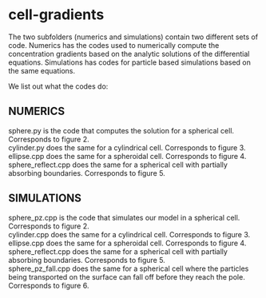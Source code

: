 # cell-gradients
 
The two subfolders (numerics and simulations) contain two different sets of code. Numerics has the codes used to numerically compute the concentration gradients based on the analytic solutions of the differential equations. Simulations has codes for particle based simulations based on the same equations.

We list out what the codes do:

## NUMERICS
sphere.py is the code that computes the solution for a spherical cell. Corresponds to figure 2.   
cylinder.py does the same for a cylindrical cell. Corresponds to figure 3.   
ellipse.cpp does the same for a spheroidal cell. Corresponds to figure 4.  
sphere_reflect.cpp does the same for a spherical cell with partially absorbing boundaries. Corresponds to figure 5.  

## SIMULATIONS
sphere_pz.cpp is the code that simulates our model in a spherical cell. Corresponds to figure 2.  
cylinder.cpp does the same for a cylindrical cell. Corresponds to figure 3.  
ellipse.cpp does the same for a spheroidal cell. Corresponds to figure 4.  
sphere_reflect.cpp does the same for a spherical cell with partially absorbing boundaries. Corresponds to figure 5.  
sphere_pz_fall.cpp does the same for a spherical cell where the particles being transported on the surface can fall off before they reach the pole. Corresponds to figure 6.  
